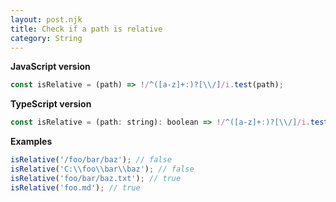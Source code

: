 ```yaml
---
layout: post.njk
title: Check if a path is relative
category: String
---
```


**JavaScript version**

```js
const isRelative = (path) => !/^([a-z]+:)?[\\/]/i.test(path);
```

**TypeScript version**

```js
const isRelative = (path: string): boolean => !/^([a-z]+:)?[\\/]/i.test(path);
```

**Examples**

```js
isRelative('/foo/bar/baz'); // false
isRelative('C:\\foo\\bar\\baz'); // false
isRelative('foo/bar/baz.txt'); // true
isRelative('foo.md'); // true
```
